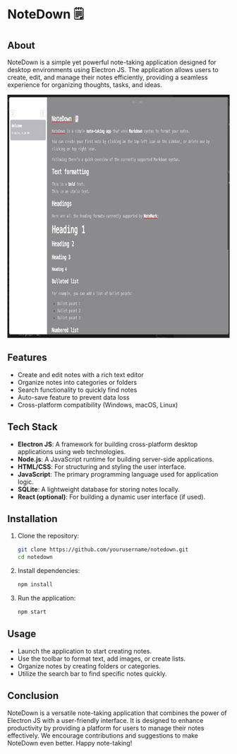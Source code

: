# NoteDown 🗒️

## About

NoteDown is a simple yet powerful note-taking application designed for desktop environments using Electron JS. The application allows users to create, edit, and manage their notes efficiently, providing a seamless experience for organizing thoughts, tasks, and ideas.

<img src="Note.png" alt="Small Image" width="900" height="550">


## Features

- Create and edit notes with a rich text editor
- Organize notes into categories or folders
- Search functionality to quickly find notes
- Auto-save feature to prevent data loss
- Cross-platform compatibility (Windows, macOS, Linux)

## Tech Stack

- **Electron JS**: A framework for building cross-platform desktop applications using web technologies.
- **Node.js**: A JavaScript runtime for building server-side applications.
- **HTML/CSS**: For structuring and styling the user interface.
- **JavaScript**: The primary programming language used for application logic.
- **SQLite**: A lightweight database for storing notes locally.
- **React (optional)**: For building a dynamic user interface (if used).

## Installation

1. Clone the repository:
   ```bash
   git clone https://github.com/yourusername/notedown.git
   cd notedown
   ```

2. Install dependencies:
   ```bash
   npm install
   ```

3. Run the application:
   ```bash
   npm start
   ```

## Usage

- Launch the application to start creating notes.
- Use the toolbar to format text, add images, or create lists.
- Organize notes by creating folders or categories.
- Utilize the search bar to find specific notes quickly.

## Conclusion

NoteDown is a versatile note-taking application that combines the power of Electron JS with a user-friendly interface. It is designed to enhance productivity by providing a platform for users to manage their notes effectively. We encourage contributions and suggestions to make NoteDown even better. Happy note-taking!
